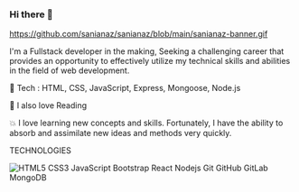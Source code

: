 ### Hi there 👋
https://github.com/sanianaz/sanianaz/blob/main/sanianaz-banner.gif

 I'm a Fullstack developer in the making, Seeking a challenging career that provides an opportunity to effectively utilize my technical skills and abilities in the field of web development.

🌱 Tech : HTML, CSS, JavaScript, Express, Mongoose, Node.js 

🌈 I also love Reading

💥 I love learning new concepts and skills. Fortunately, I have the ability to absorb and assimilate new ideas and methods very quickly.

TECHNOLOGIES

 ![HTML5](https://camo.githubusercontent.com/170e5404919fb06d5a738ba3e820f59ed54de319664b23d4b104b74c9cb39666/68747470733a2f2f696d672e736869656c64732e696f2f62616467652f2d48544d4c352d4533344632363f7374796c653d666c6174737175617265266c6f676f3d68746d6c35266c6f676f436f6c6f723d7768697465) CSS3 JavaScript Bootstrap React Nodejs Git GitHub GitLab MongoDB 
